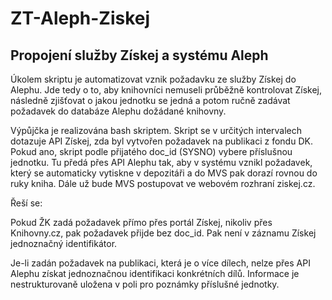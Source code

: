 # ZT-Aleph-Ziskej
## Propojení služby Získej a systému Aleph

Úkolem skriptu je automatizovat vznik požadavku ze služby Získej do Alephu. Jde tedy o to, aby knihovníci nemuseli průběžně kontrolovat Získej, následně zjišťovat o jakou jednotku se jedná a potom ručně zadávat požadavek do databáze Alephu dožádané knihovny. 

Výpůjčka je realizována bash skriptem. Skript se v určitých intervalech dotazuje API Získej, zda byl vytvořen požadavek na publikaci z fondu DK. Pokud ano, skript podle přijatého doc_id (SYSNO) vybere příslušnou jednotku. Tu předá přes API Alephu tak, aby v systému vznikl požadavek, který se automaticky vytiskne v depozitáři a do MVS pak dorazí rovnou do ruky kniha.  Dále už bude MVS postupovat ve webovém rozhraní ziskej.cz.



Řeší se:

Pokud ŽK zadá požadavek  přímo přes portál Získej, nikoliv přes Knihovny.cz, pak požadavek přijde  bez doc_id. Pak není v záznamu Získej jednoznačný identifikátor.

Je-li  zadán požadavek na publikaci, která je o více dílech, nelze přes API Alephu získat jednoznačnou identifikaci konkrétních dílů. Informace je nestrukturovaně uložena v poli pro poznámky příslušné jednotky.


